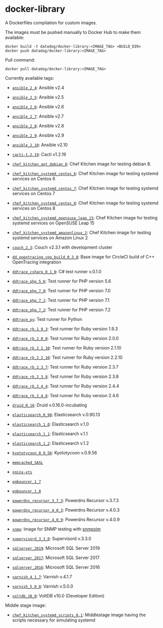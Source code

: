 # docker-library

A Dockerfiles compilation for custom images.

The images must be pushed manually to Docker Hub to make them available:

```shell script
docker build -t datadog/docker-library:<IMAGE_TAG> <BUILD_DIR>
docker push datadog/docker-library:<IMAGE_TAG>
```

Pull command:

```shell script
docker pull datadog/docker-library:<IMAGE_TAG>
```

Currently available tags:

* [`ansible_2_4`](https://github.com/DataDog/docker-library/tree/master/ansible/2.4): Ansible v2.4
* [`ansible_2_5`](https://github.com/DataDog/docker-library/tree/master/ansible/2.5): Ansible v2.5
* [`ansible_2_6`](https://github.com/DataDog/docker-library/tree/master/ansible/2.6): Ansible v2.6
* [`ansible_2_7`](https://github.com/DataDog/docker-library/tree/master/ansible/2.7): Ansible v2.7
* [`ansible_2_8`](https://github.com/DataDog/docker-library/tree/master/ansible/2.8): Ansible v2.8
* [`ansible_2_9`](https://github.com/DataDog/docker-library/tree/master/ansible/2.9): Ansible v2.9
* [`ansible_2_10`](https://github.com/DataDog/docker-library/tree/master/ansible/2.10): Ansible v2.10
* [`cacti-1.2.19`](https://github.com/DataDog/docker-library/tree/master/cacti/1.2.19): Cacti v1.2.19
* [`chef_kitchen_apt_debian_8`](https://github.com/DataDog/docker-library/tree/master/chef-kitchen/apt/debian8): Chef Kitchen image for testing debian 8.
* [`chef_kitchen_systemd_centos_6`](https://github.com/DataDog/docker-library/tree/master/chef-kitchen/systemd/centos6): Chef Kitchen image for testing systemd services on Centos 6
* [`chef_kitchen_systemd_centos_7`](https://github.com/DataDog/docker-library/tree/master/chef-kitchen/systemd/centos7): Chef Kitchen image for testing systemd services on Centos 7
* [`chef_kitchen_systemd_centos_8`](https://github.com/DataDog/docker-library/tree/master/chef-kitchen/systemd/centos8): Chef Kitchen image for testing systemd services on Centos 8
* [`chef_kitchen_systemd_opensuse_leap_15`](https://github.com/DataDog/docker-library/tree/master/chef-kitchen/systemd/opensuse): Chef Kitchen image for testing systemd services on OpenSUSE Leap 15
* [`chef_kitchen_systemd_amazonlinux_2`](https://github.com/DataDog/docker-library/tree/master/chef-kitchen/systemd/amazonlinux2): Chef Kitchen image for testing systemd services on Amazon Linux 2

* [`couch_2_3`](https://github.com/DataDog/docker-library/tree/master/couch/2.3): Couch v2.3.1 with development cluster
* [`dd_opentracing_cpp_build_0_3_8`](https://github.com/DataDog/docker-library/tree/master/dd-opentracing-cpp/build/0.3.8): Base image for CircleCI build of C++ OpenTracing integration
* [`ddtrace_csharp_0_1_0`](https://github.com/DataDog/docker-library/tree/master/dd-trace-csharp/0.1.0): C# test runner v.0.1.0
* [`ddtrace_php_5_6`](https://github.com/DataDog/docker-library/tree/master/dd-trace-php/Dockerfile_56): Test runner for PHP version 5.6
* [`ddtrace_php_7_0`](https://github.com/DataDog/docker-library/tree/master/dd-trace-php/Dockerfile_70): Test runner for PHP version 7.0
* [`ddtrace_php_7_1`](https://github.com/DataDog/docker-library/tree/master/dd-trace-php/Dockerfile_71): Test runner for PHP version 7.1
* [`ddtrace_php_7_2`](https://github.com/DataDog/docker-library/tree/master/dd-trace-php/Dockerfile_72): Test runner for PHP version 7.2
* [`ddtrace_py`](https://github.com/DataDog/docker-library/tree/master/dd-trace-py): Test runner for Python
* [`ddtrace_rb_1_9_3`](https://github.com/DataDog/docker-library/tree/master/dd-trace-rb/1.9.3): Test runner for Ruby version 1.9.3
* [`ddtrace_rb_2_0_0`](https://github.com/DataDog/docker-library/tree/master/dd-trace-rb/2.0.0): Test runner for Ruby version 2.0.0
* [`ddtrace_rb_2_1_10`](https://github.com/DataDog/docker-library/tree/master/dd-trace-rb/2.1.10): Test runner for Ruby version 2.1.10
* [`ddtrace_rb_2_2_10`](https://github.com/DataDog/docker-library/tree/master/dd-trace-rb/2.2.10): Test runner for Ruby version 2.2.10
* [`ddtrace_rb_2_3_7`](https://github.com/DataDog/docker-library/tree/master/dd-trace-rb/2.3.7): Test runner for Ruby version 2.3.7
* [`ddtrace_rb_2_3_8`](https://github.com/DataDog/docker-library/tree/master/dd-trace-rb/2.3.8): Test runner for Ruby version 2.3.8
* [`ddtrace_rb_2_4_4`](https://github.com/DataDog/docker-library/tree/master/dd-trace-rb/2.4.4): Test runner for Ruby version 2.4.4
* [`ddtrace_rb_2_4_6`](https://github.com/DataDog/docker-library/tree/master/dd-trace-rb/2.4.6): Test runner for Ruby version 2.4.6
* [`druid_0_16`](https://github.com/DataDog/docker-library/tree/master/druid/0.16): Druid v.0.16.0-incubating
* [`elasticsearch_0_90`](https://github.com/DataDog/docker-library/tree/master/elasticsearch/0.90): Elasticsearch v.0.90.13
* [`elasticsearch_1_0`](https://github.com/DataDog/docker-library/tree/master/elasticsearch/1.0): Elasticsearch v.1.0
* [`elasticsearch_1_1`](https://github.com/DataDog/docker-library/tree/master/elasticsearch/1.1): Elasticsearch v.1.1
* [`elasticsearch_1_2`](https://github.com/DataDog/docker-library/tree/master/elasticsearch/1.2): Elasticsearch v.1.2
* [`kyototycoon_0_9_56`](https://github.com/DataDog/docker-library/tree/master/kyototycoon/0.9.56): Kyototycoon v.0.9.56
* [`memcached_SASL`](https://github.com/DataDog/docker-library/tree/master/memcached)
* [`nginx-vts`](https://github.com/DataDog/docker-library/tree/master/nginx-vts)
* [`pgbouncer_1_7`](https://github.com/DataDog/docker-library/tree/master/pgbouncer/1.7)
* [`pgbouncer_1_8`](https://github.com/DataDog/docker-library/tree/master/pgbouncer/1.8)
* [`powerdns_recursor_3_7_3`](https://github.com/DataDog/docker-library/tree/master/powerdns\_recursor/3.7.3): Powerdns Recursor v.3.7.3
* [`powerdns_recursor_4_0_3`](https://github.com/DataDog/docker-library/tree/master/powerdns\_recursor/4.0.3): Powerdns Recursor v.4.0.3
* [`powerdns_recursor_4_0_9`](https://github.com/DataDog/docker-library/tree/master/powerdns\_recursor/4.0.9): Powerdns Recursor v.4.0.9
* [`snmp`](https://github.com/DataDog/docker-library/tree/master/snmp): Image for SNMP testing with [snmpsim](http://snmplabs.com/snmpsim/quickstart.html)
* [`supervisord_3_3_0`](https://github.com/DataDog/docker-library/tree/master/supervisord/3.3.0): Supervisord v.3.3.0
* [`sqlserver_2019`](https://github.com/DataDog/docker-library/tree/master/sqlserver/windows/Dockerfile_2019): Microsoft SQL Server 2019
* [`sqlserver_2017`](https://github.com/DataDog/docker-library/tree/master/sqlserver/windows/Dockerfile_2017): Microsoft SQL Server 2017
* [`sqlserver_2016`](https://github.com/DataDog/docker-library/tree/master/sqlserver/windows/Dockerfile_2016): Microsoft SQL Server 2016
* [`varnish_4_1_7`](https://github.com/DataDog/docker-library/tree/master/varnish/4.1.7): Varnish v.4.1.7
* [`varnish_5_0_0`](https://github.com/DataDog/docker-library/tree/master/varnish/5.0.0): Varnish v.5.0.0
* [`voltdb_10_0`](https://github.com/DataDog/docker-library/tree/master/voltdb/10.0): VoltDB v10.0 (Developer Edition)

Middle stage image:

* [`chef_kitchen_systemd_scripts_0.1`](https://github.com/DataDog/docker-library/tree/master/chef-kitchen/systemd/scripts/0.1): Middlestage image having the scripts necessary for simulating systemd
